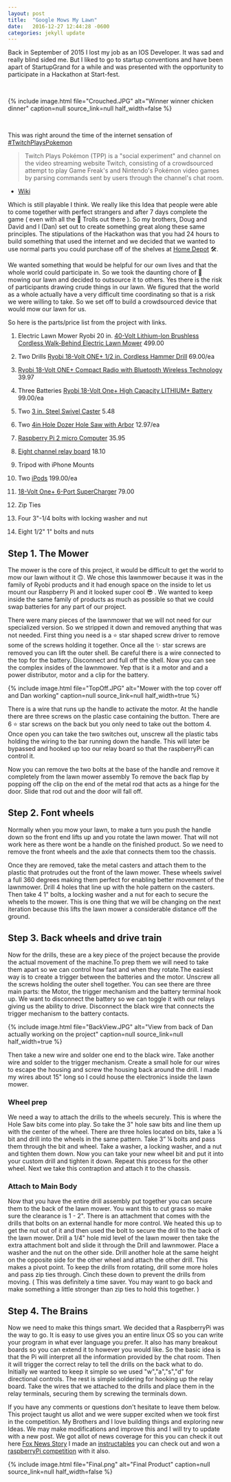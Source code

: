 ```yaml
---
layout: post
title:  "Google Mows My Lawn"
date:   2016-12-27 12:44:28 -0600
categories: jekyll update
---
```


Back in September of 2015 I lost my job as an IOS Developer. It was sad and really blind sided me. But I liked to go to startup conventions and have been apart of StartupGrand for a while and was presented with the opportunity to participate in a Hackathon at Start-fest.

<br>

{% include image.html
    file="Crouched.JPG"
    alt="Winner winner chicken dinner"
    caption=null
    source_link=null
    half_width=false
%}

<br>

This was right around the time of the internet sensation of [#TwitchPlaysPokemon][TwitchPlaysPokemon]

> Twitch Plays Pokémon (TPP) is a "social experiment" and channel on the video streaming website Twitch, consisting of a crowdsourced attempt to play Game Freak's and Nintendo's Pokémon video games by parsing commands sent by users through the channel's chat room.
- [Wiki][TPPWiki]

Which is still playable I think. We really like this Idea that people were able to come together with perfect strangers and after 7 days complete the game ( even with all the 👹 Trolls out there ). So my brothers, Doug and David and I (Dan) set out to create something great along these same principles. The stipulations of the Hackathon was that you had 24 hours to build something that used the internet and we decided that we wanted to use normal parts you could purchase off of the shelves at [Home Depot][HomeDepot] 🛠.

We wanted something that would be helpful for our own lives and that the whole world could participate in. So we took the daunting chore of 🚜  mowing our lawn and decided to outsource it to others. Yes there is the risk of participants drawing crude things in our lawn. We figured that the world as a whole actually have a very difficult time coordinating so that is a risk we were willing to take. So we set off to build a crowdsourced device that would mow our lawn for us.

So here is the parts/price list from the project with links.

1. Electric Lawn Mower
Ryobi 20 in. [40-Volt Lithium-Ion Brushless Cordless Walk-Behind Electric Lawn Mower][mower] 499.00

2. Two Drills [Ryobi 18-Volt ONE+ 1/2 in. Cordless Hammer Drill][Drills] 69.00/ea

3. [Ryobi 18-Volt ONE+ Compact Radio with Bluetooth Wireless Technology][Radio] 39.97

4. Three Batteries [Ryobi 18-Volt One+ High Capacity LITHIUM+ Battery][Battery] 99.00/ea

5. Two [3 in. Steel Swivel Caster][casters] 5.48


6. Two [4in Hole Dozer Hole Saw with Arbor][HoleSaw] 12.97/ea

7. [Raspberry Pi 2 micro Computer][RaspberryPi] 35.95

8. [Eight channel relay board][RelayBoard] 18.10

9. Tripod with iPhone Mounts

10. Two [iPods][iPods] 199.00/ea

11. [18-Volt One+ 6-Port SuperCharger][Charger] 79.00

12. Zip Ties

13. Four 3"-1/4 bolts with locking washer and nut

14. Eight 1/2" 1" bolts and nuts

## Step 1. The Mower

The mower is the core of this project, it would be difficult to get the world to mow our lawn without it 🙃. We chose this lawnmower because it was in the family of Ryobi products and it had enough space on the inside to let us mount our Raspberry Pi and it looked super cool 😎 . We wanted to keep inside the same family of products as much as possible so that we could swap batteries for any part of our project.

There were many pieces of the lawnmower that we will not need for our specialized version. So we stripped it down and removed anything that was not needed. First thing you need is a ⭐️  star shaped screw driver to remove some of the screws holding it together. Once all the ✨ star screws are removed you can lift the outer shell. Be careful there is a wire connected to the top for the battery. Disconnect and full off the shell. Now you can see the complex insides of the lawnmower. Yep that is it a motor and and a power distributor, motor and a clip for the battery.

{% include image.html
    file="TopOff.JPG"
    alt="Mower with the top cover off and Dan working"
    caption=null
    source_link=null
    half_width=true
%}

There is a wire that runs up the handle to activate the motor. At the handle there are three screws on the plastic case containing the button. There are 6 ⭐️  star screws on the back but you only need to take out the bottom 4. Once open you can take the two switches out, unscrew all the plastic tabs holding the wiring to the bar running down the handle. This will later be bypassed and hooked up too our relay board so that the raspberryPi can control it.

Now you can remove the two bolts at the base of the handle and remove it completely from the lawn mower assembly To remove the back flap by popping off the clip on the end of the metal rod that acts as a hinge for the door. Slide that rod out and the door will fall off.

## Step 2. Font wheels

Normally when you mow your lawn, to make a turn you push the handle down so the front end lifts up and you rotate the lawn mower. That will not work here as there wont be a handle on the finished product. So we need to remove the front wheels and the axle that connects them too the chassis.

Once they are removed, take the metal casters and attach them to the plastic that protrudes out the front of the lawn mower. These wheels swivel a full 360 degrees making them perfect for enabling better movement of the lawnmower. Drill 4 holes that line up with the hole pattern on the casters. Then take 4 1" bolts, a locking washer and a nut for each to secure the wheels to the mower. This is one thing that we will be changing on the next iteration because this lifts the lawn mower a considerable distance off the ground.

## Step 3. Back wheels and drive train

Now for the drills, these are a key piece of the project because the provide the actual movement of the machine.To prep them we will need to take them apart so we can control how fast and when they rotate.The easiest way is to create a trigger between the batteries and the motor. Unscrew all the screws holding the outer shell together. You can see there are three main parts: the Motor, the trigger mechanism and the battery terminal hook up. We want to disconnect the battery so we can toggle it with our relays giving us the ability to drive. Disconnect the black wire that connects the trigger mechanism to the battery contacts.

{% include image.html
    file="BackView.JPG"
    alt="View from back of Dan actually working on the project"
    caption=null
    source_link=null
    half_width=true
%}

Then take a new wire and solder one end to the black wire. Take another wire and solder to the trigger mechanism. Create a small hole for our wires to escape the housing and screw the housing back around the drill. I made my wires about 15" long so I could house the electronics inside the lawn mower.

### Wheel prep

We need a way to attach the drills to the wheels securely.
This is where the Hole Saw bits come into play. So take the 3" hole saw bits and line them up with the center of the wheel. There are three holes located on bits, take a ¼ bit and drill into the wheels in the same pattern. Take 3” ¼ bolts and pass them through the bit and wheel. Take a washer, a locking washer, and a nut and tighten them down. Now you can take your new wheel bit and put it into your custom drill and tighten it down. Repeat this process for the other wheel. Next we take this contraption and attach it to the chassis.

### Attach to Main Body

Now that you have the entire drill assembly put together you can secure them to the back of the lawn mower. You want this to cut grass so make sure the clearance is 1 - 2". There is an attachment that comes with the drills that bolts on an external handle for more control. We heated this up to get the nut out of it and then used the bolt to secure the drill to the back of the lawn mower.
Drill a 1/4" hole mid level of the lawn mower then take the extra attachment bolt and slide it through the Drill and lawnmower. Place a washer and the nut on the other side. Drill another hole at the same height on the opposite side for the other wheel and attach the other drill. This makes a pivot point. To keep the drills from rotating, drill some more holes and pass zip ties through. Cinch these down to prevent the drills from moving. ( This was definitely a time saver. You may want to go back and make something a little stronger than zip ties to hold this together. )

## Step 4. The Brains

Now we need to make this things smart. We decided that a RaspberryPi was the way to go. It is easy to use gives you an entire linux OS so you can write your program in what ever language you prefer. It also has many breakout boards so you can extend it to however you would like. So the basic idea is that the Pi will interpret all the information provided by the chat room. Then it will trigger the correct relay to tell the drills on the back what to do. Initially we wanted to keep it simple so we used "w","a","s","d" for directional controls. The rest is simple soldering for hooking up the relay board. Take the wires that we attached to the drills and place them in the relay terminals, securing them by screwing the terminals down.

If you have any comments or questions don't hesitate to leave them below. This project taught us allot and we were supper excited when we took first in the competition. My Brothers and I love building things and exploring new Ideas. We may make modifications and improve this and I will try to update with a new post. We got allot of news coverage for this you can check it out here [Fox News Story][foxNewsStory]
I made an [instructables][Instructable] you can check out and won a [raspberryPi competition][Instructable] with it also.


{% include image.html
    file="Final.png"
    alt="Final Product"
    caption=null
    source_link=null
    half_width=false
%}

[stackoverflow]:http://stackoverflow.com/questions/tagged/jsqmessagesviewcontroller

[Instructable]:http://www.instructables.com/id/Google-Mows-My-Lawn/

[foxNewsStory]:https://www.youtube.com/watch?v=1oE5vYW8MbI

[TwitchPlaysPokemon]:https://www.twitch.tv/twitchplayspokemon

[TPPWiki]:https://en.wikipedia.org/wiki/Twitch_Plays_Pok%C3%A9mon
[HomeDepot]:http://www.homedepot.com/

[mower]:http://ow.ly/RRm3q
[Drills]:http://ow.ly/RRmbB
[Radio]:http://ow.ly/RRmwH
[Battery]:http://ow.ly/RRmrc
[casters]:http://ow.ly/RRmKp
[HoleSaw]:http://ow.ly/RRmYQ
[RaspberryPi]:http://ow.ly/RRn1N
[RelayBoard]:http://ow.ly/RRnaR
[iPods]:http://ow.ly/RRnmc
[Charger]:http://ow.ly/RRnBF
